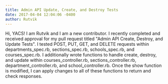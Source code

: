 ```yaml
---
title: Admin API Update, Create, and Destroy Tests
date: 2017-04-04 12:04:06 -0400
author: Rutvik
---
```

Hi, YACS! I am Rutvik and I am a new contributor.
I recently completed and received approval for my
pull request titled "Admin API Create, Destroy, and Update Tests".
I tested POST, PUT, GET, and DELETE requests within
departments_spec.rb, sections_spec.rb, schools_spec.rb, 
and courses_spec.rb. I additionally wrote functions
to handle create, destroy, and update within courses_controller.rb, 
sections_controller.rb, department_controller.rb, and school_controller.rb.
Once the show function is modified, I can apply changes to all of these functions
to return  and check responses.